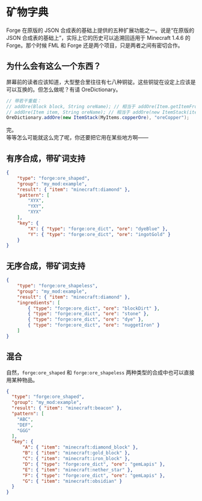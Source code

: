 # 矿物字典

Forge 在原版的 JSON 合成表的基础上提供的五种扩展功能之一。说是“在原版的 JSON 合成表的基础上”，实际上它的历史可以追溯回适用于 Minecraft 1.4.6 的 Forge。那个时候 FML 和 Forge 还是两个项目，只是两者之间有密切合作。

## 为什么会有这么一个东西？

屏幕前的读者应该知道，大型整合里往往有七八种铜锭。这些铜锭在设定上应该是可以互换的。但怎么做呢？有请 OreDictionary。

````java
// 带若干重载：
// addOre(Block block, String oreName); // 相当于 addOre(Item.getItemFromBlock(block), oreName);
// addOre(Item item, String oreName); // 相当于 addOre(new ItemStack(item, 1, 0), oreName);
OreDictionary.addOre(new ItemStack(MyItems.copperOre), "oreCopper");
````

完。  
等等怎么可能就这么完了呢，你还要把它用在某些地方啊——

## 有序合成，带矿词支持

```json
{
    "type": "forge:ore_shaped",
    "group": "my_mod:example",
    "result": { "item": "minecraft:diamond" },
    "pattern": [
        "XYX",
        "YXY",
        "XYX"
    ],
    "key": {
        "X": { "type": "forge:ore_dict", "ore": "dyeBlue" },
        "Y": { "type": "forge:ore_dict", "ore": "ingotGold" }
    }
}
```

## 无序合成，带矿词支持

```json
{
    "type": "forge:ore_shapeless",
    "group": "my_mod:example",
    "result": { "item": "minecraft:diamond" },
    "ingredients": [
        { "type": "forge:ore_dict", "ore": "blockDirt" },
        { "type": "forge:ore_dict", "ore": "stone" },
        { "type": "forge:ore_dict", "ore": "dye" },
        { "type": "forge:ore_dict", "ore": "nuggetIron" }
    ]
}
```

## 混合

自然，`forge:ore_shaped` 和 `forge:ore_shapeless` 两种类型的合成中也可以直接用某种物品。

```json
{
  "type": "forge:ore_shaped",
  "group": "my_mod:example",
  "result": { "item": "minecraft:beacon" },
  "pattern": [
    "ABC",
    "DEF",
    "GGG"
  ],
  "key": {
      "A": { "item": "minecraft:diamond_block" },
      "B": { "item": "minecraft:gold_block" },
      "C": { "item": "minecraft:iron_block" },
      "D": { "type": "forge:ore_dict", "ore": "gemLapis" },
      "E": { "item": "minecraft:nether_star" },
      "F": { "type": "forge:ore_dict", "ore": "gemLapis" },
      "G": { "item": "minecraft:obsidian" }
  }
}
```
